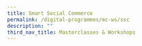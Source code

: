 ```yaml
---
title: Smart Social Commerce
permalink: /digital-programmes/mc-ws/ssc
description: ""
third_nav_title: Masterclasses & Workshops
---
```

